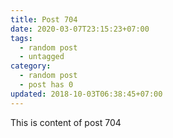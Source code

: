```yaml
---
title: Post 704
date: 2020-03-07T23:15:23+07:00
tags:
  - random post
  - untagged
category:
  - random post
  - post has 0
updated: 2018-10-03T06:38:45+07:00
---
```

This is content of post 704